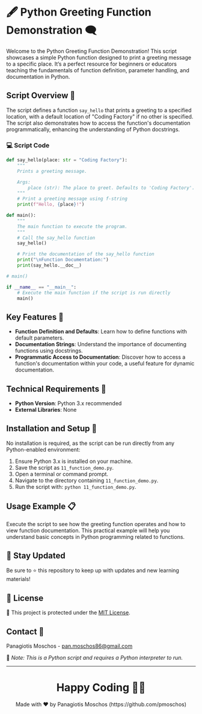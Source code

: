 # 🖋️ Python Greeting Function Demonstration 🗨️

Welcome to the Python Greeting Function Demonstration! This script showcases a simple Python function designed to print a greeting message to a specific place. It’s a perfect resource for beginners or educators teaching the fundamentals of function definition, parameter handling, and documentation in Python.

## Script Overview 📘

The script defines a function `say_hello` that prints a greeting to a specified location, with a default location of "Coding Factory" if no other is specified. The script also demonstrates how to access the function's documentation programmatically, enhancing the understanding of Python docstrings.

### :computer: Script Code

```python
def say_hello(place: str = "Coding Factory"):
    """
    Prints a greeting message.

    Args:
        place (str): The place to greet. Defaults to 'Coding Factory'.
    """
    # Print a greeting message using f-string
    print(f"Hello, {place}!")

def main():
    """
    The main function to execute the program.
    """
    # Call the say_hello function
    say_hello()

    # Print the documentation of the say_hello function
    print("\nFunction Documentation:")
    print(say_hello.__doc__)

# main()

if __name__ == "__main__":
    # Execute the main function if the script is run directly
    main()
```

## Key Features 🌟
- **Function Definition and Defaults**: Learn how to define functions with default parameters.
- **Documentation Strings**: Understand the importance of documenting functions using docstrings.
- **Programmatic Access to Documentation**: Discover how to access a function's documentation within your code, a useful feature for dynamic documentation.

## Technical Requirements 🔧
- **Python Version**: Python 3.x recommended
- **External Libraries**: None

## Installation and Setup 🚀
No installation is required, as the script can be run directly from any Python-enabled environment:
1. Ensure Python 3.x is installed on your machine.
2. Save the script as `11_function_demo.py`.
3. Open a terminal or command prompt.
4. Navigate to the directory containing `11_function_demo.py`.
5. Run the script with: `python 11_function_demo.py`.

## Usage Example 📋
Execute the script to see how the greeting function operates and how to view function documentation. This practical example will help you understand basic concepts in Python programming related to functions.

## 📢 Stay Updated
Be sure to ⭐ this repository to keep up with updates and new learning materials!

## 📄 License
🔐 This project is protected under the [MIT License](https://mit-license.org/).

## Contact 📧
Panagiotis Moschos - pan.moschos86@gmail.com

🔗 *Note: This is a Python script and requires a Python interpreter to run.*

---
<h1 align=center>Happy Coding 👨‍💻 </h1>

<p align="center">
  Made with ❤️ by Panagiotis Moschos (https://github.com/pmoschos)
</p>